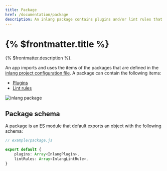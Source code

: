 ```yaml
---
title: Package
href: /documentation/package
description: An inlang package contains plugins and/or lint rules that are imported by inlang apps.
---
```


# {% $frontmatter.title %}

{% $frontmatter.description %}.

An app imports and uses the items of the packages that are defined in the [inlang project configuration file](/documentation/project#project-configuration-file-schema). A package can contain the following items:

- [Plugins](/documentation/plugin)
- [Lint rules](/documentation/lint-rule)

![inlang package](https://cdn.jsdelivr.net/gh/inlang/inlang/documentation/assets/package.jpg)

## Package schema

A package is an ES module that default exports an object with the following schema:

```ts
// example/package.js

export default {
	plugins: Array<InlangPlugin>,
	lintRules: Array<InlangLintRule>,
}
```
